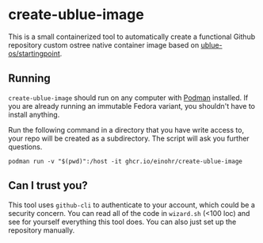 # create-ublue-image

This is a small containerized tool to automatically create a functional Github repository custom ostree native container image based on [ublue-os/startingpoint](https://github.com/ublue-os/startingpoint).

## Running

`create-ublue-image` should run on any computer with [Podman](https://podman.io/) installed. If you are already running an immutable Fedora variant, you shouldn't have to install anything.

Run the following command in a directory that you have write access to, your repo will be created as a subdirectory. The script will ask you further questions.

```
podman run -v "$(pwd)":/host -it ghcr.io/einohr/create-ublue-image
```

## Can I trust you?

This tool uses `github-cli` to authenticate to your account, which could be a security concern.
You can read all of the code in `wizard.sh` (<100 loc) and see for yourself everything this tool does.
You can also just set up the repository manually.

